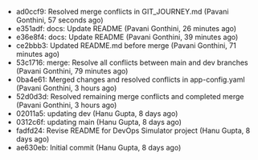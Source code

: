 - ad0ccf9: Resolved merge conflicts in GIT_JOURNEY.md (Pavani Gonthini, 57 seconds ago)
- e351adf: docs: Update README (Pavani Gonthini, 26 minutes ago)
- e36e8f4: docs: Update README (Pavani Gonthini, 39 minutes ago)
- ce2bbb3: Updated README.md before merge (Pavani Gonthini, 71 minutes ago)
- 53c1716: merge: Resolve all conflicts between main and dev branches (Pavani Gonthini, 79 minutes ago)
- 0ba4e61: Merged changes and resolved conflicts in app-config.yaml (Pavani Gonthini, 3 hours ago)
- 52d0d3d: Resolved remaining merge conflicts and completed merge (Pavani Gonthini, 3 hours ago)
- 02011a5: updating dev (Hanu Gupta, 8 days ago)
- 0312c6f: updating main (Hanu Gupta, 8 days ago)
- fadfd24: Revise README for DevOps Simulator project (Hanu Gupta, 8 days ago)
- ae630eb: Initial commit (Hanu Gupta, 8 days ago)